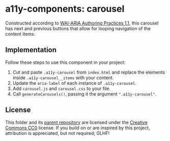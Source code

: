 # a11y-components: carousel

Constructed according to [WAI-ARIA Authoring Practices 1.1](https://www.w3.org/TR/wai-aria-practices-1.1/#carousel), this carousel has next and previous buttons that allow for looping navigation of the content items.

## Implementation

Follow these steps to use this component in your project:

1. Cut and paste `.a11y-carousel` from `index.html` and replace the elements inside `.a11y-carousel__items` with your content.
2. Update the `aria-label` of each instance of `.a11y-carousel`.
3. Add `carousel.js` and `carousel.css` to your file.
4. Call `generateCarousels()`, passing it the argument `".a11y-carousel"`.

## License

This folder and its [parent repository](https://github.com/thejohnrt/a11y-components) are licensed under the [Creative Commons CC0](https://creativecommons.org/publicdomain/zero/1.0/) license. If you build on or are inspired by this project, attribution is appreciated, but not required; GLHF!
